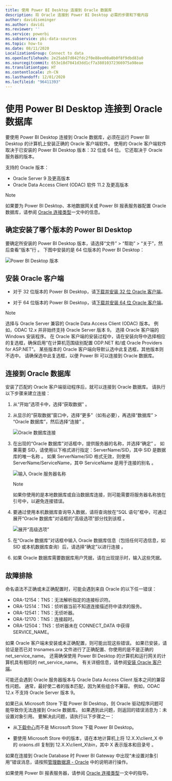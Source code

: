 ```yaml
---
title: 使用 Power BI Desktop 连接到 Oracle 数据库
description: 将 Oracle 连接到 Power BI Desktop 必需的步骤和下载内容
author: davidiseminger
ms.author: davidi
ms.reviewer: ''
ms.service: powerbi
ms.subservice: pbi-data-sources
ms.topic: how-to
ms.date: 08/11/2020
LocalizationGroup: Connect to data
ms.openlocfilehash: 2e25ab87d042fdc2f0e88ee00a0b0f8f9dbd83a0
ms.sourcegitcommit: 653e18d7041d3dd1cf7a38010372366975a98eae
ms.translationtype: HT
ms.contentlocale: zh-CN
ms.lasthandoff: 12/01/2020
ms.locfileid: "96411393"
---
```

# <a name="connect-to-an-oracle-database-with-power-bi-desktop"></a>使用 Power BI Desktop 连接到 Oracle 数据库
要使用 Power BI Desktop 连接到 Oracle 数据库，必须在运行 Power BI Desktop 的计算机上安装正确的 Oracle 客户端软件。 使用的 Oracle 客户端软件取决于已安装的 Power BI Desktop 版本：32 位或 64 位。 它还取决于 Oracle 服务器的版本。

支持的 Oracle 版本： 
- Oracle Server 9 及更高版本
- Oracle Data Access Client (ODAC) 软件 11.2 及更高版本

> [!NOTE]
> 如果要为 Power BI Desktop、本地数据网关或 Power BI 报表服务器配置 Oracle 数据库，请参阅 [Oracle 连接类型](/sql/reporting-services/report-data/oracle-connection-type-ssrs?view=sql-server-ver15)一文中的信息。 


## <a name="determining-which-version-of-power-bi-desktop-is-installed"></a>确定安装了哪个版本的 Power BI Desktop
要确定所安装的 Power BI Desktop 版本，请选择“文件” > “帮助” > “关于”，然后查看“版本”行   。 下图中安装的是 64 位版本的 Power BI Desktop：

![Power BI Desktop 版本](media/desktop-connect-oracle-database/connect-oracle-database_1.png)

## <a name="install-the-oracle-client"></a>安装 Oracle 客户端
- 对于 32 位版本的 Power BI Desktop，请[下载并安装 32 位 Oracle 客户端](https://www.oracle.com/technetwork/topics/dotnet/utilsoft-086879.html)。

- 对于 64 位版本的 Power BI Desktop，请[下载并安装 64 位 Oracle 客户端](https://www.oracle.com/database/technologies/odac-downloads.html)。

> [!NOTE]
> 选择与 Oracle Server 兼容的 Oracle Data Access Client (ODAC) 版本。 例如，ODAC 12.x 并非始终支持 Oracle Server 版本 9。
> 选择 Oracle 客户端的 Windows 安装程序。
> 在 Oracle 客户端的安装过程中，请在安装向导中选择相应的复选框，确保启用“在计算机范围级别配置 ODP.NET 和/或 Oracle Providers for ASP.NET”。 某些版本的 Oracle 客户端向导默认选中此复选框，其他版本则不选中。 请确保选中此复选框，以便 Power BI 可以连接到 Oracle 数据库。

## <a name="connect-to-an-oracle-database"></a>连接到 Oracle 数据库
安装了匹配的 Oracle 客户端驱动程序后，就可以连接到 Oracle 数据库。 请执行以下步骤来建立连接：

1. 从“开始”选项卡中，选择“获取数据” 。 

2. 从显示的“获取数据”窗口中，选择“更多”（如有必要），再选择“数据库” > “Oracle 数据库”，然后选择“连接”    。
   
   ![Oracle 数据库连接](media/desktop-connect-oracle-database/connect-oracle-database_2.png)
3. 在出现的“Oracle 数据库”对话框中，提供服务器的名称，并选择“确定”  。 如果需要 SID，请使用以下格式进行指定：ServerName/SID，其中 SID 是数据库的唯一名称 。 如果 ServerName/SID 格式无效，则使用 ServerName/ServiceName，其中 ServiceName 是用于连接的别名  。


   ![输入 Oracle 服务器名称](media/desktop-connect-oracle-database/connect-oracle-database_3.png)

   > [!NOTE]
   > 如果你使用的是本地数据库或自治数据库连接，则可能需要将服务器名称放在引号中，以避免连接错误。 
      
4. 要通过使用本机数据库查询导入数据，请将查询放在“SQL 语句”框中，可通过展开“Oracle 数据库”对话框的“高级选项”部分找到该框  。
   
   ![展开“高级选项”](media/desktop-connect-oracle-database/connect-oracle-database_4.png)


5. 在“Oracle 数据库”对话框中输入 Oracle 数据库信息（包括任何可选信息，如 SID 或本机数据库查询）后，请选择“确定”以进行连接 。
5. 如果 Oracle 数据库需要数据库用户凭据，请在出现提示时，输入这些凭据。


## <a name="troubleshooting"></a>故障排除

命名语法不正确或未正确配置时，可能会遇到来自 Oracle 的以下任一错误：

* ORA-12154：TNS：无法解析指定的连接标识符。
* ORA-12514：TNS：侦听器当前不知道连接描述符中请求的服务。
* ORA-12541：TNS：无侦听器。
* ORA-12170：TNS：连接超时。
* ORA-12504：TNS：侦听器未在 CONNECT_DATA 中获得 SERVICE_NAME。

如果 Oracle 客户端未安装或未正确配置，则可能出现这些错误。 如果已安装，请验证是否已对 tnsnames.ora 文件进行了正确配置、你使用的是不是正确的 net_service_name。 还需确保使用 Power BI Desktop 的计算机和运行网关的计算机具有相同的 net_service_name。 有关详细信息，请参阅[安装 Oracle 客户端](#install-the-oracle-client)。

可能还会遇到 Oracle 服务器版本与 Oracle Data Access Client 版本之间的兼容性问题。 通常，最好使二者的版本匹配，因为某些组合不兼容。 例如，ODAC 12.x 不支持 Oracle Server 版本 9。

如果已从 Microsoft Store 下载 Power BI Desktop，则 Oracle 驱动程序问题可能导致你无法连接到 Oracle 数据库。 如果遇到此问题，则返回的错误消息为：未设置对象引用。 要解决此问题，请执行以下步骤之一：

* 从[下载中心](https://www.microsoft.com/download/details.aspx?id=58494)而不是 Microsoft Store 下载 Power BI Desktop。

* 要使用 Microsoft Store 中的版本，请在本地计算机上将 12.X.X\client_X 中的 oraons.dll 复制到 12.X.X\client_X\bin，其中 X 表示版本和目录号  。

如果在连接到 Oracle Database 时 Power BI Gateway 中出现“未设置对象引用”错误消息，请按照[管理数据源 - Oracle](service-gateway-onprem-manage-oracle.md) 中的说明进行操作。

如果使用 Power BI 报表服务器，请参阅 [Oracle 连接类型](/sql/reporting-services/report-data/oracle-connection-type-ssrs?view=sql-server-ver15)一文中的指导。